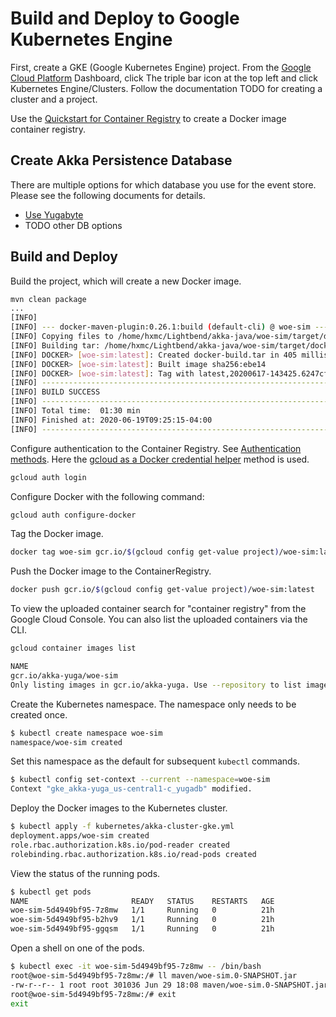 
# Build and Deploy to Google Kubernetes Engine

First, create a GKE (Google Kubernetes Engine) project. From the
[Google Cloud Platform](https://console.cloud.google.com) Dashboard, click The
triple bar icon at the top left and click Kubernetes Engine/Clusters. Follow the
documentation TODO for creating a cluster and a project.

Use the [Quickstart for Container Registry](https://cloud.google.com/container-registry/docs/quickstart)
to create a Docker image container registry.

## Create Akka Persistence Database

There are multiple options for which database you use for the event store. Please see the following documents for details.

* [Use Yugabyte](https://github.com/mckeeh3/woe-sim/blob/master/README-database-yugabyte.md)
* TODO other DB options

## Build and Deploy

Build the project, which will create a new Docker image.

~~~bash
mvn clean package
...
[INFO]
[INFO] --- docker-maven-plugin:0.26.1:build (default-cli) @ woe-sim ---
[INFO] Copying files to /home/hxmc/Lightbend/akka-java/woe-sim/target/docker/woe-sim/build/maven
[INFO] Building tar: /home/hxmc/Lightbend/akka-java/woe-sim/target/docker/woe-sim/tmp/docker-build.tar
[INFO] DOCKER> [woe-sim:latest]: Created docker-build.tar in 405 milliseconds
[INFO] DOCKER> [woe-sim:latest]: Built image sha256:ebe14
[INFO] DOCKER> [woe-sim:latest]: Tag with latest,20200617-143425.6247cf9
[INFO] ------------------------------------------------------------------------
[INFO] BUILD SUCCESS
[INFO] ------------------------------------------------------------------------
[INFO] Total time:  01:30 min
[INFO] Finished at: 2020-06-19T09:25:15-04:00
[INFO] ------------------------------------------------------------------------
~~~

Configure authentication to the Container Registry.
See [Authentication methods](https://cloud.google.com/container-registry/docs/advanced-authentication).
Here the [gcloud as a Docker credential helper](https://cloud.google.com/container-registry/docs/advanced-authentication#gcloud-helper)
method is used.

~~~bash
gcloud auth login
~~~

Configure Docker with the following command:

~~~bash
gcloud auth configure-docker
~~~

Tag the Docker image.

~~~bash
docker tag woe-sim gcr.io/$(gcloud config get-value project)/woe-sim:latest
~~~

Push the Docker image to the ContainerRegistry.

~~~bash
docker push gcr.io/$(gcloud config get-value project)/woe-sim:latest
~~~

To view the uploaded container search for "container registry" from the Google Cloud Console.
You can also list the uploaded containers via the CLI.

~~~bash
gcloud container images list

NAME
gcr.io/akka-yuga/woe-sim
Only listing images in gcr.io/akka-yuga. Use --repository to list images in other repositories.
~~~

Create the Kubernetes namespace. The namespace only needs to be created once.

~~~bash
$ kubectl create namespace woe-sim
namespace/woe-sim created
~~~

Set this namespace as the default for subsequent `kubectl` commands.

~~~bash
$ kubectl config set-context --current --namespace=woe-sim
Context "gke_akka-yuga_us-central1-c_yugadb" modified.
~~~

Deploy the Docker images to the Kubernetes cluster.

~~~bash
$ kubectl apply -f kubernetes/akka-cluster-gke.yml
deployment.apps/woe-sim created
role.rbac.authorization.k8s.io/pod-reader created
rolebinding.rbac.authorization.k8s.io/read-pods created
~~~

View the status of the running pods.

~~~bash
$ kubectl get pods
NAME                       READY   STATUS    RESTARTS   AGE
woe-sim-5d4949bf95-7z8mw   1/1     Running   0          21h
woe-sim-5d4949bf95-b2hv9   1/1     Running   0          21h
woe-sim-5d4949bf95-ggqsm   1/1     Running   0          21h
~~~

Open a shell on one of the pods.

~~~bash
$ kubectl exec -it woe-sim-5d4949bf95-7z8mw -- /bin/bash
root@woe-sim-5d4949bf95-7z8mw:/# ll maven/woe-sim.0-SNAPSHOT.jar
-rw-r--r-- 1 root root 301036 Jun 29 18:08 maven/woe-sim.0-SNAPSHOT.jar
root@woe-sim-5d4949bf95-7z8mw:/# exit
exit
~~~
